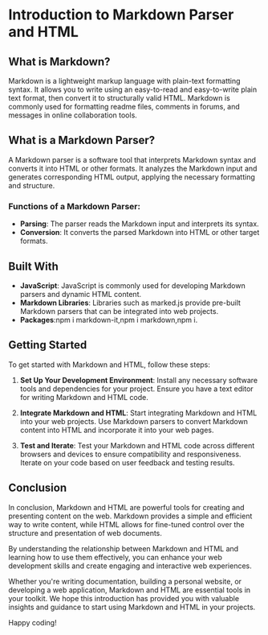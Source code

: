 # Introduction to Markdown Parser and HTML

## What is Markdown?

Markdown is a lightweight markup language with plain-text formatting syntax. It allows you to write using an easy-to-read and easy-to-write plain text format, then convert it to structurally valid HTML. Markdown is commonly used for formatting readme files, comments in forums, and messages in online collaboration tools.


## What is a Markdown Parser?

A Markdown parser is a software tool that interprets Markdown syntax and converts it into HTML or other formats. It analyzes the Markdown input and generates corresponding HTML output, applying the necessary formatting and structure.

### Functions of a Markdown Parser:

- **Parsing**: The parser reads the Markdown input and interprets its syntax.
- **Conversion**: It converts the parsed Markdown into HTML or other target formats.

## Built With

- **JavaScript**: JavaScript is commonly used for developing Markdown parsers and dynamic HTML content.
- **Markdown Libraries**: Libraries such as marked.js provide pre-built Markdown parsers that can be integrated into web projects.
- **Packages**:npm i markdown-it,npm i markdown,npm i.
## Getting Started

To get started with Markdown and HTML, follow these steps:


1. **Set Up Your Development Environment**: Install any necessary software tools and dependencies for your project. Ensure you have a text editor for writing Markdown and HTML code.

2. **Integrate Markdown and HTML**: Start integrating Markdown and HTML into your web projects. Use Markdown parsers to convert Markdown content into HTML and incorporate it into your web pages.

3. **Test and Iterate**: Test your Markdown and HTML code across different browsers and devices to ensure compatibility and responsiveness. Iterate on your code based on user feedback and testing results.

## Conclusion

In conclusion, Markdown and HTML are powerful tools for creating and presenting content on the web. Markdown provides a simple and efficient way to write content, while HTML allows for fine-tuned control over the structure and presentation of web documents.

By understanding the relationship between Markdown and HTML and learning how to use them effectively, you can enhance your web development skills and create engaging and interactive web experiences.

Whether you're writing documentation, building a personal website, or developing a web application, Markdown and HTML are essential tools in your toolkit. We hope this introduction has provided you with valuable insights and guidance to start using Markdown and HTML in your projects.

Happy coding!
